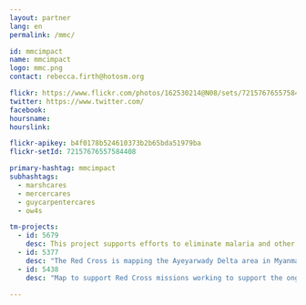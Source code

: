 ```yaml
---
layout: partner
lang: en
permalink: /mmc/

id: mmcimpact
name: mmcimpact
logo: mmc.png
contact: rebecca.firth@hotosm.org

flickr: https://www.flickr.com/photos/162530214@N08/sets/72157676557584408
twitter: https://www.twitter.com/
facebook:
hoursname:
hourslink:

flickr-apikey: b4f0178b524610373b2b65bda51979ba
flickr-setId: 72157676557584408

primary-hashtag: mmcimpact
subhashtags:
  - marshcares
  - mercercares
  - guycarpentercares
  - ow4s

tm-projects:
  - id: 5679
    desc: This project supports efforts to eliminate malaria and other interventions. Your mapping contribution will help prevent the suffering and loss of life this disease causes! Although Thailand has made significant progress in reaching the government's goal of Malaria elimination by 2024, cases are still persistent in the border regions. By tracing structures you will help those on the ground to better understand settlement patterns, estimate the number of households in a village, target interventions, and better plan for control operations.
  - id: 5377
    desc: "The Red Cross is mapping the Ayeyarwady Delta area in Myanmar as part of a multi-year mapping and data readiness activity to better understand where critical infrastructure and roads are to inform decision making during potential disasters. As recently as 2008 a cyclone killed at least 77,000 people with over 55,900 missing, and left about 2.5 million homeless. The map data will help the Red Cross to better understand where people live in relation to potential hazards so that we can help them be prepared for the disaster and so national decision makers can make better decisions in the immediate aftermath of a disaster."
  - id: 5438
    desc: "Map to support Red Cross missions working to support the ongoing humanitarian crisis in the Lake Chad area"

---
```

